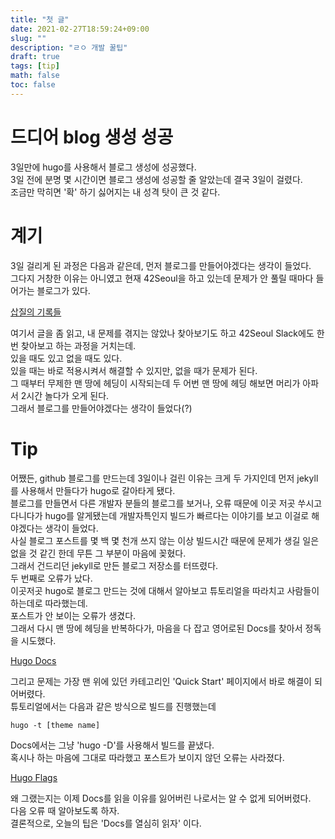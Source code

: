 ```yaml
---
title: "첫 글"
date: 2021-02-27T18:59:24+09:00
slug: ""
description: "ㄹㅇ 개발 꿀팁"
draft: true
tags: [tip]
math: false
toc: false
---
```

# 드디어 blog 생성 성공
3일만에 hugo를 사용해서 블로그 생성에 성공했다.  
3일 전에 분명 몇 시간이면 블로그 생성에 성공할 줄 알았는데 결국 3일이 걸렸다.  
조금만 막히면 '확' 하기 싫어지는 내 성격 탓이 큰 것 같다.  
  
# 계기
3일 걸리게 된 과정은 다음과 같은데, 먼저 블로그를 만들어야겠다는 생각이 들었다.  
그다지 거창한 이유는 아니였고 현재 42Seoul을 하고 있는데 문제가 안 풀릴 때마다 들어가는 블로그가 있다.  
  
[삽질의 기록들](https://velog.io/@hidaehyunlee)  
  
여기서 글을 좀 읽고, 내 문제를 겪지는 않았나 찾아보기도 하고 42Seoul Slack에도 한 번 찾아보고 하는 과정을 거치는데.  
있을 때도 있고 없을 때도 있다.  
있을 때는 바로 적용시켜서 해결할 수 있지만, 없을 때가 문제가 된다.  
그 때부터 무제한 맨 땅에 헤딩이 시작되는데 두 어번 맨 땅에 헤딩 해보면 머리가 아파서 2시간 놀다가 오게 된다.  
그래서 블로그를 만들어야겠다는 생각이 들었다(?)  
  
# Tip
어쨌든, github 블로그를 만드는데 3일이나 걸린 이유는 크게 두 가지인데 먼저 jekyll를 사용해서 만들다가 hugo로 갈아타게 됐다.  
블로그를 만들면서 다른 개발자 분들의 블로그를 보거나, 오류 때문에 이곳 저곳 쑤시고 다니다가 hugo를 알게됐는데 개발자특인지 빌드가 빠르다는 이야기를 보고 이걸로 해야겠다는 생각이 들었다.  
사실 블로그 포스트를 몇 백 몇 천개 쓰지 않는 이상 빌드시간 때문에 문제가 생길 일은 없을 것 같긴 한데 무튼 그 부분이 마음에 꽂혔다.  
그래서 건드리던 jekyll로 만든 블로그 저장소를 터뜨렸다.  
두 번째로 오류가 났다.  
이곳저곳 hugo로 블로그 만드는 것에 대해서 알아보고 튜토리얼을 따라치고 사람들이 하는데로 따라했는데.  
포스트가 안 보이는 오류가 생겼다.  
그래서 다시 맨 땅에 헤딩을 반복하다가, 마음을 다 잡고 영어로된 Docs를 찾아서 정독을 시도했다.  
  
[Hugo Docs](https://gohugo.io/documentation/) 
  
그리고 문제는 가장 맨 위에 있던 카테고리인 'Quick Start' 페이지에서 바로 해결이 되어버렸다.  
튜토리얼에서는 다음과 같은 방식으로 빌드를 진행했는데  
  
```
hugo -t [theme name]
```
  
Docs에서는 그냥 'hugo -D'를 사용해서 빌드를 끝냈다.  
혹시나 하는 마음에 그대로 따라했고 포스트가 보이지 않던 오류는 사라졌다.  
  
[Hugo Flags](https://gohugo.io/commands/hugo/)
  
왜 그랬는지는 이제 Docs를 읽을 이유를 잃어버린 나로서는 알 수 없게 되어버렸다.  
다음 오류 때 알아보도록 하자.  
결론적으로, 오늘의 팁은 'Docs를 열심히 읽자' 이다.

